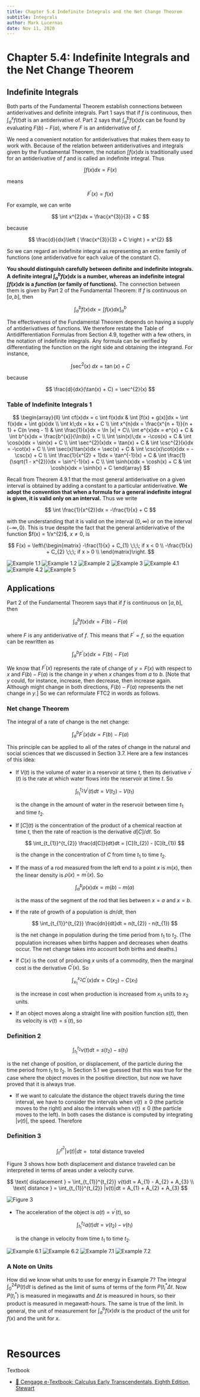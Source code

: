 ```yaml
---
title: Chapter 5.4 Indefinite Integrals and the Net Change Theorem
subtitle: Integrals
author: Mark Lucernas
date: Nov 11, 2020
---
```



# Chapter 5.4: Indefinite Integrals and the Net Change Theorem

## Indefinite Integrals

Both parts of the Fundamental Theorem establish connections between
antiderivatives and definite integrals. Part 1 says that if $f$ is continuous,
then $\int_{a}^{x} f(t)dt$ is an antiderivative of. Part 2 says that
$\int_{a}^{b} f(x)dx$ can be found by evaluating $F(b) - F(a)$, where $F$ is an
antiderivative of $f$.

We need a convenient notation for antiderivatives that makes them easy to work
with. Because of the relation between antiderivatives and integrals given by the
Fundamental Theorem, the notation $\int f(x)dx$ is traditionally used for an
antiderivative of $f$ and is called an indefinite integral. Thus

$$
\int f(x)dx = F(x)
$$

means

$$
F^{\prime}(x) = f(x)
$$

For example, we can write

$$
\int x^{2}dx = \frac{x^{3}}{3} + C
$$

because

$$
\frac{d}{dx}\left ( \frac{x^{3}}{3} + C \right ) = x^{2}
$$

So we can regard an indefinite integral as representing an entire family of
functions (one antiderivative for each value of the constant $C$).

**You should distinguish carefully between definite and indefinite integrals. A
definite integral $\int_{a}^{b} f(x)dx$ is a number, whereas an indefinite
integral $\int f(x)dx$ is a _function_ (or family of functions).** The
connection between them is given by Part 2 of the Fundamental Theorem: If $f$ is
continuous on $[a, b]$, then

$$
\int_{a}^{b} f(x)dx = \int f(x)dx]_{a}^{b}
$$

The effectiveness of the Fundamental Theorem depends on having a supply of
antiderivatives of functions. We therefore restate the Table of
Antidifferentiation Formulas from Section 4.9, together with a few others, in
the notation of indefinite integrals. Any formula can be verified by
differentiating the function on the right side and obtaining the integrand. For
instance,

$$
\int \sec^{2}(x)\;dx = \tan(x) + C
$$

because

$$
\frac{d}{dx}(\tan(x) + C) = \sec^{2}(x)
$$

### Table of Indefinite Integrals 1

$$
\begin{array}{ll}
  \int cf(x)dx = c \int f(x)dx & \int [f(x) + g(x)]dx = \int f(x)dx + \int g(x)dx \\
  \int k\;dx = kx + C \\
  \int x^{n}dx = \frac{x^{n + 1}}{n + 1} + C(n \neq - 1) & \int \frac{1}{x}dx = \ln |x| + C\\
  \int e^{x}dx = e^{x} + C & \int b^{x}dx = \frac{b^{x}}{\ln(b)} + C \\
  \int \sin(x)\;dx = -\cos(x) + C & \int \cos(x)dx = \sin(x) + C \\
  \int \sec^{2}(x)dx = \tan(x) + C & \int \csc^{2}(x)dx = -\cot(x) + C \\
  \int \sec(x)\tan(x)dx = \sec(x) + C & \int \csc(x)\cot(x)dx = - \csc(x) + C \\
  \int \frac{1}{x^{2} + 1}dx = \tan^{-1}(x) + C & \int \frac{1}{\sqrt{1 - x^{2}}}dx = \sin^{-1}(x) + C \\
  \int \sinh(x)dx = \cosh(x) + C & \int \cosh(x)dx = \sinh(x) + C
\end{array}
$$

Recall from Theorem 4.9.1 that the most general antiderivative on a given
interval is obtained by adding a constant to a particular antiderivative. **We
adopt the convention that when a formula for a general indefinite integral is
given, it is valid only on an interval.** Thus we write

$$
\int \frac{1}{x^{2}}dx = -\frac{1}{x} + C
$$

with the understanding that it is valid on the interval $(0, \infty)$ or on the
interval $(-\infty, 0)$. This is true despite the fact that the general
antiderivative of the function $f(x) = 1/x^{2}\$, $x \neq 0$, is

$$
F(x) =
\left\{\begin{matrix}
  -\frac{1}{x} + C_{1} \;\;\; if x < 0 \\
  -\frac{1}{x} + C_{2} \;\;\; if x > 0 \\
\end{matrix}\right.
$$

![Example 1.1](../../../../../files/fall-2020/MATH-150/chapter-5/5.4_example-1.1.png)
![Example 1.2](../../../../../files/fall-2020/MATH-150/chapter-5/5.4_example-1.2.png)
![Example 2](../../../../../files/fall-2020/MATH-150/chapter-5/5.4_example-2.png)
![Example 3](../../../../../files/fall-2020/MATH-150/chapter-5/5.4_example-3.png)
![Example 4.1](../../../../../files/fall-2020/MATH-150/chapter-5/5.4_example-4.1.png)
![Example 4.2](../../../../../files/fall-2020/MATH-150/chapter-5/5.4_example-4.2.png)
![Example 5](../../../../../files/fall-2020/MATH-150/chapter-5/5.4_example-5.png)

## Applications

Part 2 of the Fundamental Theorem says that if $f$ is continuous on $[a, b]$,
then

$$
\int_{a}^{b} f(x)dx = F(b) - F(a)
$$

where $F$ is any antiderivative of $f$. This means that $F^{\prime} = f$, so the
equation can be rewritten as

$$
\int_{a}^{b} F^{\prime}(x)dx = F(b) - F(a)
$$

We know that $F^{\prime}(x)$ represents the rate of change of $y = F(x)$ with
respect to $x$ and $F(b) - F(a)$ is the change in $y$ when $x$ changes from $a$
to $b$. [Note that $y$ could, for instance, increase, then decrease, then
increase again. Although might change in both directions, $F(b) - F(a)$
represents the net change in $y$.] So we can reformulate FTC2 in words as
follows.

### Net change Theorem

The integral of a rate of change is the net change:

$$
\int_{a}^{b} F^{\prime}(x)dx = F(b) - F(a)
$$

This principle can be applied to all of the rates of change in the natural and
social sciences that we discussed in Section 3.7. Here are a few instances of
this idea:

- If $V(t)$ is the volume of water in a reservoir at time $t$, then its
  derivative $v^{\prime}(t)$ is the rate at which water flows into the reservoir
  at time $t$. So

  $$
  \int_{t_{1}}^{t_{2}} V^{\prime}(t)dt = V(t_{2}) - V(t_{1})
  $$

  is the change in the amount of water in the reservoir between time $t_{1}$ and
  time $t_{2}$.

- If $[C](t)$ is the concentration of the product of a chemical reaction at time
  $t$, then the rate of reaction is the derivative $d[C]/dt$. So

  $$
  \int_{t_{1}}^{t_{2}} \frac{d[C]}{dt}dt = [C](t_{2}) - [C](t_{1})
  $$

  is the change in the concentration of $C$ from time $t_{1}$ to time $t_{2}$.

- If the mass of a rod measured from the left end to a point $x$ is $m(x)$, then
  the linear density is $\rho(x) = m^{\prime}(x)$. So

  $$
  \int_{a}^{b} \rho(x)dx = m(b) - m(a)
  $$

  is the mass of the segment of the rod that lies between $x = a$ and $x = b$.

- If the rate of growth of a population is $dn/dt$, then

  $$
  \int_{t_{1}}^{t_{2}} \frac{dn}{dt}dt = n(t_{2}) - n(t_{1})
  $$

  is the net change in population during the time period from $t_{1}$ to
  $t_{2}$. (The population increases when births happen and decreases when
  deaths occur. The net change takes into account both births and deaths.)

- If $C(x)$ is the cost of producing $x$ units of a commodity, then the marginal
  cost is the derivative $C^{\prime}(x)$. So

  $$
  \int_{x_{1}}^{x_{2}} C^{\prime}(x)dx = C(x_{2}) - C(x_{1})
  $$

  is the increase in cost when production is increased from $x_{1}$ units to
  $x_{2}$ units.

- If an object moves along a straight line with position function $s(t)$, then
  its velocity is $v(t) = s^{\prime}(t)$, so

### Definition 2

$$
\int_{t_{1}}^{t_{2}} v(t)dt = s(t_{2}) - s(t_{1})
$$

is the net change of position, or displacement, of the particle during the time
period from $t_{1}$ to $t_{2}$. In Section 5.1 we guessed that this was true for
the case where the object moves in the positive direction, but now we have
proved that it is always true.

- If we want to calculate the distance the object travels during the time
  interval, we have to consider the intervals when $v(t) \ge 0$ (the particle
  moves to the right) and also the intervals when $v(t) \le 0$ (the particle
  moves to the left). In both cases the distance is computed by integrating
  $|v(t)|$, the speed. Therefore

### Definition 3

$$
\int_{t^{1}}^{t^{2}} |v(t)|dt = \text{ total distance traveled }
$$

Figure 3 shows how both displacement and distance traveled can be interpreted in
terms of areas under a velocity curve.

$$
\text{ displacement } = \int_{t_{1}}^{t_{2}} v(t)dt = A_{1} - A_{2} + A_{3} \\
\text{ distance } = \int_{t_{1}}^{t_{2}} |v(t)|dt = A_{1} + A_{2} + A_{3}
$$

![Figure 3](../../../../../files/fall-2020/MATH-150/chapter-5/5.4_figure-3.png)

- The acceleration of the object is $a(t) = v^{\prime}(t)$, so

  $$
  \int_{t_{1}}^{t_{2}} a(t)dt = v(t_{2}) - v(t_{1})
  $$

  is the change in velocity from time $t_{1}$ to time $t_{2}$.

![Example 6.1](../../../../../files/fall-2020/MATH-150/chapter-5/5.4_example-6.1.png)
![Example 6.2](../../../../../files/fall-2020/MATH-150/chapter-5/5.4_example-6.2.png)
![Example 7.1](../../../../../files/fall-2020/MATH-150/chapter-5/5.4_example-7.1.png)
![Example 7.2](../../../../../files/fall-2020/MATH-150/chapter-5/5.4_example-7.2.png)

### A Note on Units

How did we know what units to use for energy in Example 7? The integral
$\int_{0}^{24} P(t)dt$ is defined as the limit of sums of terms of the form
$P(t_{i}^{*}\Delta{t}$. Now $P(t_{i}^{*})$ is measured in megawatts and
$\Delta{t}$ is measured in hours, so their product is measured in
megawatt-hours. The same is true of the limit. In general, the unit of
measurement for $\int_{a}^{b} f(x)dx$ is the product of the unit for $f(x)$ and
the unit for $x$.

<br>

# Resources

Textbook

+ [📄 Cengage e-Textbook: Calculus Early Transcendentals, Eighth Edition, Stewart](https://webassign.com/)

